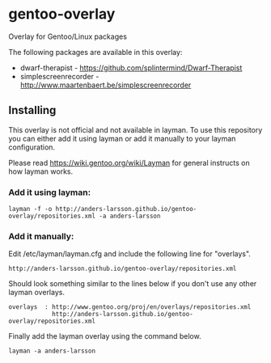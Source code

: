 gentoo-overlay
==============

Overlay for Gentoo/Linux packages

The following packages are available in this overlay:

* dwarf-therapist - https://github.com/splintermind/Dwarf-Therapist
* simplescreenrecorder - http://www.maartenbaert.be/simplescreenrecorder

## Installing
This overlay is not official and not available in layman.
To use this repository you can either add it using layman or add it manually to your layman configuration.

Please read https://wiki.gentoo.org/wiki/Layman for general instructs on how layman works.

### Add it using layman:

    layman -f -o http://anders-larsson.github.io/gentoo-overlay/repositories.xml -a anders-larsson

### Add it manually:

Edit /etc/layman/layman.cfg and include the following line for "overlays".

    http://anders-larsson.github.io/gentoo-overlay/repositories.xml

Should look something similar to the lines below if you don't use any other layman overlays.

    overlays  : http://www.gentoo.org/proj/en/overlays/repositories.xml
                http://anders-larsson.github.io/gentoo-overlay/repositories.xml

Finally add the layman overlay using the command below.

    layman -a anders-larsson
